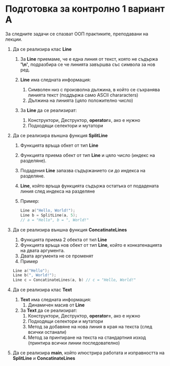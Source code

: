 # Подготовка за контролно 1 вариант А

За следните задачи се спазват ООП практиките, преподавани на лекции.

1. Да се реализира клас **Line**

   1. За **Line** приемаме, че е една линия от текст, която не съдържа **'\n'**, подразбира се че линията завършва със символа за нов ред.
   2. **Line** има следната информация:
      1. Символен низ с произволна дължина, в който се съхранява линията текст (поддържа само ASCII chararacters)
      2. Дължина на линията (цяло положително число)
   3. За **Line** да се реализират:

      1. Конструктори, Деструктор, **operator=**, ако е нужно
      2. Подходящи селектори и мутатори

2. Да се реализира външна функция **SplitLine**

   1. Функцията връща обкет от тип **Line**

   2. Функцията приема обект от тип **Line** и цяло число (индекс на разделяне).

   3. Подадения **Line** запазва съдържанието си до индекса на разделяне.

   4. **Line**, който връща функцията съдържа остатъка от подадената линия след индекса на разделяне

   5. Пример: 

      ```c++
      Line a("Hello, World!");
      Line b = SplitLine(a, 5);
      // a = "Hello", b = ", World!"
      ```

3. Да се реализира външна функция **ConcatinateLines**

   1. Функцията приема 2 обекта от тил **Line**
   2. Функцията връща нов обект от тип **Line**, който е конкатенацията на двата аргумента.
   3. Двата аргумента не се променят
   4. Пример

   ```c++
   Line a("Hello");
   Line b(", World!");
   Line c = ConcatinateLines(a, b) // c = "Hello, World!"
   ```

4. Да се реализира клас **Text**

   1. **Text** има следната информация:
      1. Динамичен масив от **Line**
   2. За **Text** да се реализират:
      1. Конструктори, Деструктор, **operator=**, ако е нужно
      2. Подходящи селектори и мутатори
      3. Метод за добавяне на нова линия в края на текста (след всички останали)
      4. Метод за принтиране на текста на стандартния изход (принтира всички линии последователно)

5. Да се реализира **main**, който илюстрира работата и изправността на **SplitLine** и **ConcatinateLines**